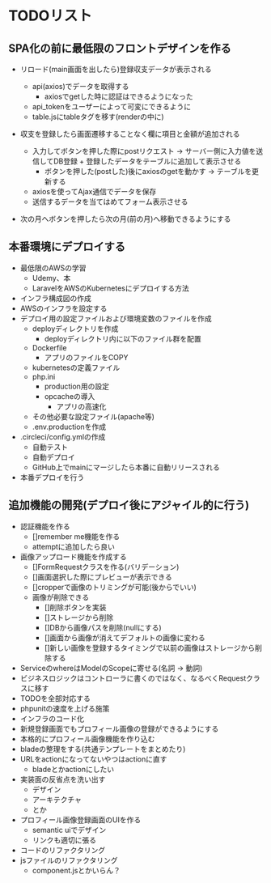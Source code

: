 # TODOリスト

## SPA化の前に最低限のフロントデザインを作る
- リロード(main画面を出したら)登録収支データが表示される
    - api(axios)でデータを取得する
        - axiosでgetした時に認証はできるようになった
    - api_tokenをユーザーによって可変にできるように
    - table.jsにtableタグを移す(renderの中に)
- 収支を登録したら画面遷移することなく欄に項目と金額が追加される
    - 入力してボタンを押した際にpostリクエスト -> サーバー側に入力値を送信してDB登録 + 登録したデータをテーブルに追加して表示させる 
        - ボタンを押した(postした)後にaxiosのgetを動かす -> テーブルを更新する
    - axiosを使ってAjax通信でデータを保存
    - 送信するデータを当てはめてフォーム表示させる

- 次の月へボタンを押したら次の月(前の月)へ移動できるようにする

## 本番環境にデプロイする
- 最低限のAWSの学習
    - Udemy、本
    - LaravelをAWSのKubernetesにデプロイする方法
- インフラ構成図の作成
- AWSのインフラを設定する
- デプロイ用の設定ファイルおよび環境変数のファイルを作成
    - deployディレクトリを作成
        - deployディレクトリ内に以下のファイル群を配置
    - Dockerfile
        - アプリのファイルをCOPY
    - kubernetesの定義ファイル
    - php.ini
        - production用の設定
        - opcacheの導入
            - アプリの高速化
    - その他必要な設定ファイル(apache等)
    - .env.productionを作成
- .circleci/config.ymlの作成
    - 自動テスト
    - 自動デプロイ
    - GitHub上でmainにマージしたら本番に自動リリースされる
- 本番デプロイを行う

## 追加機能の開発(デプロイ後にアジャイル的に行う)
- 認証機能を作る
    - []remember me機能を作る
    - attemptに追加したら良い
- 画像アップロード機能を作成する
    - []FormRequestクラスを作る(バリデーション)
    - []画面選択した際にプレビューが表示できる
    - []cropperで画像のトリミングが可能(後からでいい)
    - 画像が削除できる
        - []削除ボタンを実装
        - []ストレージから削除
        - []DBから画像パスを削除(nullにする)
        - []画面から画像が消えてデフォルトの画像に変わる
        - []新しい画像を登録するタイミングで以前の画像はストレージから削除する
- ServiceのwhereはModelのScopeに寄せる(名詞 -> 動詞)
- ビジネスロジックはコントローラに書くのではなく、なるべくRequestクラスに移す
- TODOを全部対応する
- phpunitの速度を上げる施策
- インフラのコード化
- 新規登録画面でもプロフィール画像の登録ができるようにする
- 本格的にプロフィール画像機能を作り込む
- bladeの整理をする(共通テンプレートをまとめたり)
- URLをactionになってないやつはactionに直す
    - bladeとかactionにしたい
- 実装面の反省点を洗い出す
    - デザイン
    - アーキテクチャ
    - とか
- プロフィール画像登録画面のUIを作る
    - semantic uiでデザイン
    - リンクも適切に張る
- コードのリファクタリング
- jsファイルのリファクタリング
    - component.jsとかいらん？